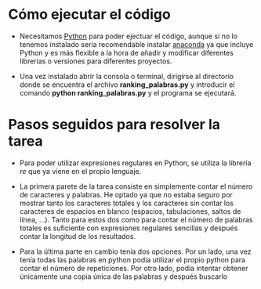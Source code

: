 # Cómo ejecutar el código

-   Necesitamos [Python](https://www.python.org/) para poder ejectuar el código, aunque si no lo tenemos instalado sería recomendable instalar [anaconda](https://www.anaconda.com/products/individual) ya que incluye Python y es más flexible a la hora de añadir y modificar diferentes librerias o versiones para diferentes proyectos.

-   Una vez instalado abrir la consola o terminal, dirigirse al directorio donde se encuentra el archivo **ranking_palabras.py** y introducir el comando **python ranking_palabras.py** y el programa se ejecutará.

# Pasos seguidos para resolver la tarea

-   Para poder utilizar expresiones regulares en Python, se utiliza la librería _re_ que ya viene en el propio lenguaje.

-   La primera parete de la tarea consiste en simplemente contar el número de caracteres y palabras. He optado ya que no estaba seguro por mostrar tanto los caracteres totales y los caracteres sin contar los caracteres de espacios en blanco (espacios, tabulaciones, saltos de línea, ...). Tanto para estos dos como para contar el número de palabras totales es suficiente con expresiones regulares sencillas y después contar la longitud de los resultados.

-   Para la última parte en cambio tenía dos opciones. Por un lado, una vez tenía todas las palabras en python podia utilizar el propio python para contar el número de repeticiones. Por otro lado, podía intentar obtener únicamente una copia única de las palabras y después buscarlo
